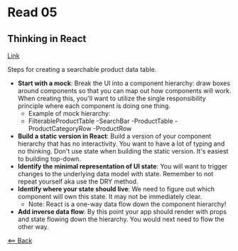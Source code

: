 # Read 05

## Thinking in React
[Link](https://reactjs.org/docs/thinking-in-react.html)

Steps for creating a searchable product data table.
- **Start with a mock**: Break the UI into a component hierarchy: draw boxes around components so that you can map out how components will work. When creating this, you'll want to utilize the single responsibility principle where each component is doing one thing.
    - Example of mock hierarchy:
    - FilterableProductTable
        -SearchBar
        -ProductTable
            -ProductCategoryRow
            -ProductRow
- **Build a static version in React**: Build a version of your component hierarchy that has no interactivity. You want to have a lot of typing and no thinking. Don't use state when building the static version. It's easiest to building top-down.
- **Identify the minimal representation of UI state**: You will want to trigger changes to the underlying data model with state. Remember to not repeat yourself aka use the DRY method.
- **Identify where your state should live**: We need to figure out which component will own this state. It may not be immediately clear.
    - Note: React is a one-way data flow down the component hierarchy!
- **Add inverse data flow**: By this point your app should render with props and state flowing down the hierarchy. You would next need to flow the other way.

[<== Back](https://simoneodegard.github.io/reading-notes/)